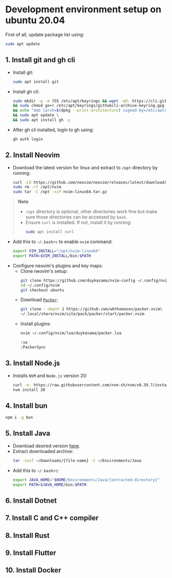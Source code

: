 # Development environment setup on ubuntu 20.04

First of all, update package list using: 
``` bash
sudo apt update
```

## 1. Install git and gh cli
  - Install git:
    ``` bash
    sudo apt install git
    ```
  - Install gh cli:
      ``` bash
      sudo mkdir -p -m 755 /etc/apt/keyrings && wget -qO- https://cli.github.com/packages/githubcli-archive-keyring.gpg | sudo tee /etc/apt/keyrings/githubcli-archive-keyring.gpg > /dev/null \
      && sudo chmod go+r /etc/apt/keyrings/githubcli-archive-keyring.gpg \
      && echo "deb [arch=$(dpkg --print-architecture) signed-by=/etc/apt/keyrings/githubcli-archive-keyring.gpg] https://cli.github.com/packages stable main" | sudo tee /etc/apt/sources.list.d/github-cli.list > /dev/null \
      && sudo apt update \
      && sudo apt install gh -y
      ```
  - After gh cli installed, login to gh using:
    ``` bash
    gh auth login
    ```
## 2. Install Neovim
  - Download the latest version for linux and extract to `/opt` directory by running:
    ``` bash
    curl -LO https://github.com/neovim/neovim/releases/latest/download/nvim-linux64.tar.gz
    sudo rm -rf /opt/nvim
    sudo tar -C /opt -xzf nvim-linux64.tar.gz
    ```
> **Note**
> - `/opt` directory is optional, other directories work fine but make sure those directories can be accessed by `bash`.
> - Ensure `curl` is installed. If not, install it by running:
>   ``` bash
>   sudo apt install curl
>   ```
  - Add this to `~/.bashrc` to enable `nvim` command:
    ```  bash
    export VIM_INSTALL="/opt/nvim-linux64"
    export PATH=$VIM_INSTALL/bin:$PATH
    ```
  - Configure neovim's plugins and key maps:
    + Clone neovim's setup:
        ``` bash
        git clone https://github.com/duykasama/nvim-config ~/.config/nvim
        cd ~/.config/nvim
        git checkout ubuntu
        ```
    + Download [`Packer`](https://github.com/wbthomason/packer.nvim):
        ``` bash
        git clone --depth 1 https://github.com/wbthomason/packer.nvim\
        ~/.local/share/nvim/site/pack/packer/start/packer.nvim
        ```
    + Install plugins:
        ``` bash
        nvim ~/.config/nvim/lua/duykasama/packer.lua
        ```
        ``` bash
        :so
        :PackerSync
        ```
## 3. Install Node.js
  - Installs `NVM` and `Node.js` version 20:
    ``` bash
    curl -o- https://raw.githubusercontent.com/nvm-sh/nvm/v0.39.7/install.sh | bash
    nvm install 20
    ```
## 4. Install bun
  ``` bash
  npm i -g bun
  ```
## 5. Install Java
  - Download desired version [here](https://www.oracle.com/java/technologies/downloads/).
  - Extract downloaded archive:
    ``` bash
    tar -zxvf ~/Downloads/{file-name} -C ~/Environments/Java
    ```
  - Add this to `~/.bashrc`:
    ``` bash
    export JAVA_HOME="$HOME/Environments/Java/{extracted-directory}"
    export PATH=$JAVA_HOME/bin:$PATH
    ```
## 6. Install Dotnet

## 7. Install C and C++ compiler

## 8. Install Rust

## 9. Install Flutter

## 10. Install Docker
